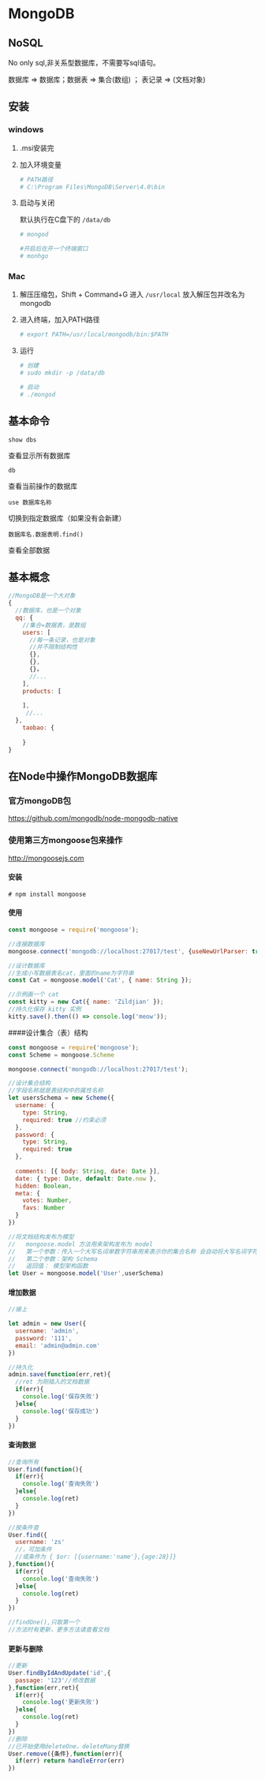 # MongoDB

## NoSQL

No only sql,非关系型数据库，不需要写sql语句。

数据库 => 数据库；数据表 => 集合(数组) ； 表记录 => (文档对象)

## 安装

### windows

1. .msi安装完

2. 加入环境变量

   ```bash
   # PATH路径
   # C:\Program Files\MongoDB\Server\4.0\bin
   ```

3. 启动与关闭

   默认执行在C盘下的 `/data/db` 

   ```bash
   # mongod
   
   #开启后在开一个终端窗口
   # monhgo
   ```

   

### Mac

1. 解压压缩包，Shift + Command+G 进入 `/usr/local` 放入解压包并改名为mongodb

2. 进入终端，加入PATH路径

   ```bash
   # export PATH=/usr/local/mongodb/bin:$PATH
   ```

3. 运行

   ```bash
   # 创建
   # sudo mkdir -p /data/db
   
   # 启动
   # ./mongod
   ```

   

## 基本命令

`show dbs`

查看显示所有数据库

`db`

查看当前操作的数据库

`use 数据库名称`

切换到指定数据库（如果没有会新建）

`数据库名.数据表明.find()`

查看全部数据

## 基本概念

```javascript
//MongoDB是一个大对象
{
  //数据库，也是一个对象
  qq: {
    //集合=数据表，是数组
    users: [
      //每一条记录，也是对象
      //并不限制结构性
      {},
      {},
      {}，
      //...
    ],
    products: [
      
    ],
     //...
  },
    taobao: {
      
    }
}
```



## 在Node中操作MongoDB数据库

### 官方mongoDB包

https://github.com/mongodb/node-mongodb-native

### 使用第三方mongoose包来操作

http://mongoosejs.com

#### 安装

```shell
# npm install mongoose
```

#### 使用

```javascript
const mongoose = require('mongoose');

//连接数据库
mongoose.connect('mongodb://localhost:27017/test', {useNewUrlParser: true});

//设计数据库
//生成小写数据表名cat，里面的name为字符串
const Cat = mongoose.model('Cat', { name: String });

//示例画一个 cat
const kitty = new Cat({ name: 'Zildjian' });
//持久化保存 kitty 实例
kitty.save().then(() => console.log('meow'));
```

####设计集合（表）结构

```javascript
const mongoose = require('mongoose');
const Scheme = mongoose.Scheme

mongoose.connect('mongodb://localhost:27017/test');

//设计集合结构
//字段名称就是表结构中的属性名称
let usersSchema = new Scheme({
  username: {
    type: String,
    required: true //约束必须
  },
  password: {
    type: String,
    required: true
  },
  
  comments: [{ body: String, date: Date }],
  date: { type: Date, default: Date.now },
  hidden: Boolean,
  meta: {
    votes: Number,
    favs: Number
  }
})

//将文档结构发布为模型
//   mongoose.model 方法用来架构发布为 model
//	 第一个参数：传入一个大写名词单数字符串用来表示你的集合名称 会自动将大写名词字符串生成 小写复数 集合名称
//	 第二个参数：架构 Schema
//	 返回值： 模型架构函数
let User = mongoose.model('User',userSchema)
```

#### 增加数据

```javascript
//接上

let admin = new User({
  username: 'admin',
  password: '111',
  email: 'admin@admin.com'
})

//持久化
admin.save(function(err,ret){
  //ret 为刚插入的文档数据
  if(err){
    console.log('保存失败')
  }else{
    console.log('保存成功')
  }
})
```

#### 查询数据

```javascript
//查询所有
User.find(function(){
  if(err){
    console.log('查询失败')
  }else{
    console.log(ret)
  }
})

//按条件查
User.find({
  username: 'zs'
  //，可加条件
  //或条件为 { $or: [{username:'name'},{age:28}]}
},function(){
  if(err){
    console.log('查询失败')
  }else{
    console.log(ret)
  }
})

//findOne(),只取第一个
//方法时有更新，更多方法请查看文档
```

#### 更新与删除

```javascript
//更新
User.findByIdAndUpdate('id',{
  passage: '123'//修改数据
},function(err,ret){
  if(err){
    console.log('更新失败')
  }else{
    console.log(ret)
  }
})
//删除
//已开始使用deleteOne，deleteMany替换
User.remove({条件},function(err){
  if(err) return handleError(err)
})
```

